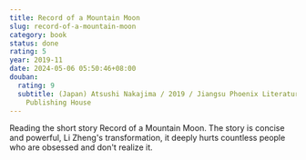 ```yaml
---
title: Record of a Mountain Moon
slug: record-of-a-mountain-moon
category: book
status: done
rating: 5
year: 2019-11
date: 2024-05-06 05:50:46+08:00
douban:
  rating: 9
  subtitle: (Japan) Atsushi Nakajima / 2019 / Jiangsu Phoenix Literature and Art
    Publishing House
---
```


Reading the short story Record of a Mountain Moon. The story is concise and powerful, Li Zheng's transformation, it deeply hurts countless people who are obsessed and don't realize it.
